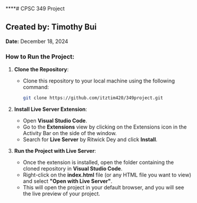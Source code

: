 ****# CPSC 349 Project

## Created by: Timothy Bui

**Date:** December 18, 2024

### How to Run the Project:
1. **Clone the Repository**:
   - Clone this repository to your local machine using the following command:

     ```bash
     git clone https://github.com/itztim420/349project.git
     ```

2. **Install Live Server Extension**:
   - Open **Visual Studio Code**.
   - Go to the **Extensions** view by clicking on the Extensions icon in the Activity Bar on the side of the window.
   - Search for **Live Server** by Ritwick Dey and click **Install**.

3. **Run the Project with Live Server**:
   - Once the extension is installed, open the folder containing the cloned repository in **Visual Studio Code**.
   - Right-click on the **index.html** file (or any HTML file you want to view) and select **"Open with Live Server"**.
   - This will open the project in your default browser, and you will see the live preview of your project.

